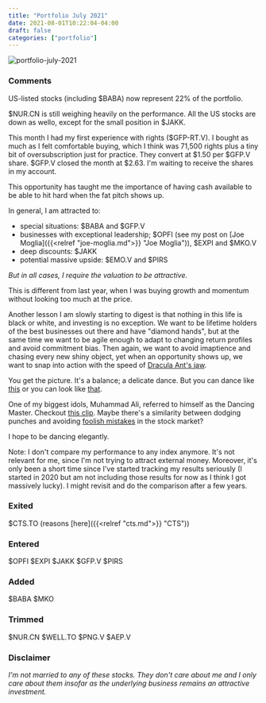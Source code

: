 ```yaml
---
title: "Portfolio July 2021"
date: 2021-08-01T10:22:04-04:00
draft: false
categories: ["portfolio"]
---
```


![portfolio-july-2021](/images/portfolio-july-2021.png)

### Comments

US-listed stocks (including $BABA) now represent 22% of the portfolio.

$NUR.CN is still weighing heavily on the performance. All the US stocks are down as wello, except for the small position in $JAKK.

This month I had my first experience with rights ($GFP-RT.V). I bought as much as I felt comfortable buying, which I think was 71,500 rights plus a tiny bit of oversubscription just for practice. They convert at $1.50 per $GFP.V share. $GFP.V closed the month at $2.63. I'm waiting to receive the shares in my account.

This opportunity has taught me the importance of having cash available to be able to hit hard when the fat pitch shows up.

In general, I am attracted to:
- special situations: $BABA and $GFP.V
- businesses with exceptional leadership; $OPFI (see my post on [Joe Moglia]({{<relref "joe-moglia.md">}} "Joe Moglia")), $EXPI and $MKO.V
- deep discounts: $JAKK
- potential massive upside: $EMO.V and $PIRS

_But in all cases, I require the valuation to be attractive._

This is different from last year, when I was buying growth and momentum without looking too much at the price.

Another lesson I am slowly starting to digest is that nothing in this life is black or white, and investing is no exception. We want to be lifetime holders of the best businesses out there and have "diamond hands", but at the same time we want to be agile enough to adapt to changing return profiles and avoid commitment bias. Then again, we want to avoid imaptience and chasing every new shiny object, yet when an opportunity shows up, we want to snap into action with the speed of [Dracula Ant's jaw](https://www.smithsonianmag.com/smart-news/dracula-ants-snapping-jaws-are-fastest-known-appendage-any-animal-180971061/).

You get the picture. It's a balance; a delicate dance. But you can dance like [this](https://www.youtube.com/watch?v=LUcxixlOiVM) or you can look like [that](https://www.youtube.com/watch?v=lAkuJXGldrM).

One of my biggest idols, Muhammad Ali, referred to himself as the Dancing Master. Checkout [this clip](https://www.youtube.com/watch?v=nxZ-J7xit5Y). Maybe there's a similarity between dodging punches and avoiding [foolish mistakes](https://www.bloomberg.com/news/articles/2021-07-14/cathie-wood-sells-china-tech-stocks-warning-of-valuation-reset) in the stock market?

I hope to be dancing elegantly.

Note: I don't compare my performance to any index anymore. It's not relevant for me, since I'm not trying to attract external money. Moreover, it's only been a short time since I've started tracking my results seriously (I started in 2020 but am not including those results for now as I think I got massively lucky). I might revisit and do the comparison after a few years.

### Exited

$CTS.TO (reasons [here]({{<relref "cts.md">}} "CTS"))

### Entered

$OPFI $EXPI $JAKK $GFP.V $PIRS

### Added

$BABA $MKO

### Trimmed

$NUR.CN $WELL.TO $PNG.V $AEP.V

### Disclaimer

_I'm not married to any of these stocks. They don't care about me and I only care about them insofar as the underlying business remains an attractive investment._